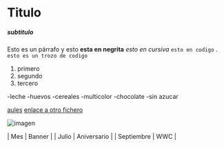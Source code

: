 # Titulo
##### subtitulo

Esto es un párrafo y esto 
**esta en negrita** 
*esto en cursiva* 
```esto en codigo``` .
```esto es un trozo de codigo```
1. primero
2. segundo
3. tercero

-leche
-huevos
-cereales
	-multicolor
	-chocolate
	-sin azucar

[aules](https://portal.edu.gva.es/aules/es/inicio/)
[enlace a otro fichero](README.md)


![imagen](perro.jpg)

| Mes | Banner |
| Julio | Aniversario |
| Septiembre | WWC |
